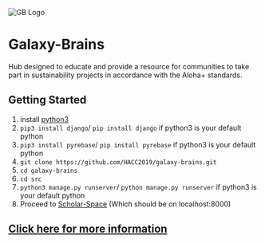 ![GB Logo](https://raw.githubusercontent.com/HACC2019/galaxy-brains/master/src/constellation/static/images/logo.png)

# Galaxy-Brains
Hub designed to educate and provide a resource for communities to take part in sustainability projects in accordance with the Aloha+ standards.

## Getting Started
1. install [python3](https://www.python.org/downloads/release/python-374/)
2. `pip3 install django`/ `pip install django` if python3 is your default python 
3. `pip3 install pyrebase`/ `pip install pyrebase`  if python3 is your default python
4. `git clone https://github.com/HACC2019/galaxy-brains.git`
5. `cd galaxy-brains`
6. `cd src`
7. `python3 manage.py runserver`/ `python manage.py runserver`  if python3 is your default python 
8. Proceed to [Scholar-Space](http://127.0.0.1:8000/) (Which should be on localhost:8000)

## [Click here for more information](https://devpost.com/software/galaxy-brains)
